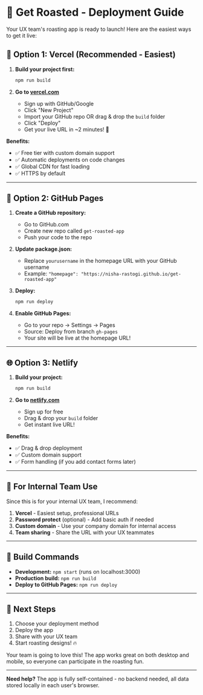 # 🚀 Get Roasted - Deployment Guide

Your UX team's roasting app is ready to launch! Here are the easiest ways to get it live:

## 🌟 **Option 1: Vercel (Recommended - Easiest)**

1. **Build your project first:**
   ```bash
   npm run build
   ```

2. **Go to [vercel.com](https://vercel.com)**
   - Sign up with GitHub/Google
   - Click "New Project"
   - Import your GitHub repo OR drag & drop the `build` folder
   - Click "Deploy"
   - Get your live URL in ~2 minutes! 🎉

**Benefits:**
- ✅ Free tier with custom domain support
- ✅ Automatic deployments on code changes
- ✅ Global CDN for fast loading
- ✅ HTTPS by default

---

## 🐙 **Option 2: GitHub Pages**

1. **Create a GitHub repository:**
   - Go to GitHub.com
   - Create new repo called `get-roasted-app`
   - Push your code to the repo

2. **Update package.json:**
   - Replace `yourusername` in the homepage URL with your GitHub username
   - Example: `"homepage": "https://nisha-rastogi.github.io/get-roasted-app"`

3. **Deploy:**
   ```bash
   npm run deploy
   ```

4. **Enable GitHub Pages:**
   - Go to your repo → Settings → Pages
   - Source: Deploy from branch `gh-pages`
   - Your site will be live at the homepage URL!

---

## 🌐 **Option 3: Netlify**

1. **Build your project:**
   ```bash
   npm run build
   ```

2. **Go to [netlify.com](https://netlify.com)**
   - Sign up for free
   - Drag & drop your `build` folder
   - Get instant live URL!

**Benefits:**
- ✅ Drag & drop deployment
- ✅ Custom domain support
- ✅ Form handling (if you add contact forms later)

---

## 📱 **For Internal Team Use**

Since this is for your internal UX team, I recommend:

1. **Vercel** - Easiest setup, professional URLs
2. **Password protect** (optional) - Add basic auth if needed
3. **Custom domain** - Use your company domain for internal access
4. **Team sharing** - Share the URL with your UX teammates

---

## 🔧 **Build Commands**

- **Development:** `npm start` (runs on localhost:3000)
- **Production build:** `npm run build`
- **Deploy to GitHub Pages:** `npm run deploy`

---

## 🎯 **Next Steps**

1. Choose your deployment method
2. Deploy the app
3. Share with your UX team
4. Start roasting designs! 🔥

Your team is going to love this! The app works great on both desktop and mobile, so everyone can participate in the roasting fun.

---

**Need help?** The app is fully self-contained - no backend needed, all data stored locally in each user's browser.
